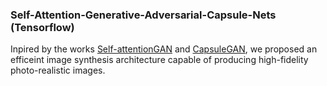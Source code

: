 ### Self-Attention-Generative-Adversarial-Capsule-Nets (Tensorflow)
Inpired by the works [Self-attentionGAN](https://arxiv.org/abs/1805.08318) and [CapsuleGAN](https://link.springer.com/chapter/10.1007/978-3-030-11015-4_38), we proposed an efficeint image synthesis architecture capable of producing high-fidelity photo-realistic images.


